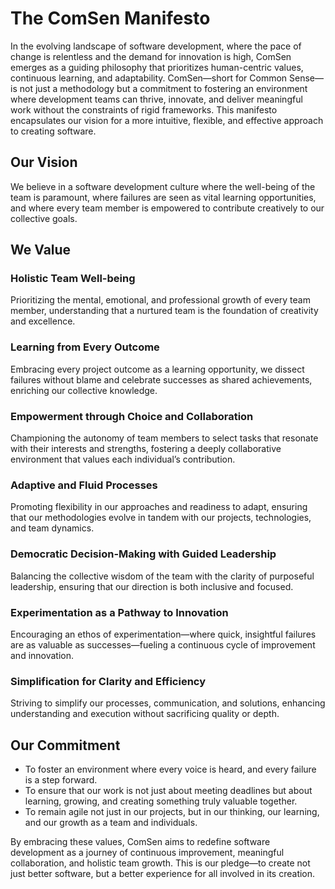 # The ComSen Manifesto

In the evolving landscape of software development, where the pace of change is relentless and the demand for innovation is high, ComSen emerges as a guiding philosophy that prioritizes human-centric values, continuous learning, and adaptability. ComSen—short for Common Sense—is not just a methodology but a commitment to fostering an environment where development teams can thrive, innovate, and deliver meaningful work without the constraints of rigid frameworks. This manifesto encapsulates our vision for a more intuitive, flexible, and effective approach to creating software.

## Our Vision

We believe in a software development culture where the well-being of the team is paramount, where failures are seen as vital learning opportunities, and where every team member is empowered to contribute creatively to our collective goals.

## We Value

### Holistic Team Well-being

Prioritizing the mental, emotional, and professional growth of every team member, understanding that a nurtured team is the foundation of creativity and excellence.

### Learning from Every Outcome

Embracing every project outcome as a learning opportunity, we dissect failures without blame and celebrate successes as shared achievements, enriching our collective knowledge.

### Empowerment through Choice and Collaboration

Championing the autonomy of team members to select tasks that resonate with their interests and strengths, fostering a deeply collaborative environment that values each individual’s contribution.

### Adaptive and Fluid Processes

Promoting flexibility in our approaches and readiness to adapt, ensuring that our methodologies evolve in tandem with our projects, technologies, and team dynamics.

### Democratic Decision-Making with Guided Leadership

Balancing the collective wisdom of the team with the clarity of purposeful leadership, ensuring that our direction is both inclusive and focused.

### Experimentation as a Pathway to Innovation

Encouraging an ethos of experimentation—where quick, insightful failures are as valuable as successes—fueling a continuous cycle of improvement and innovation.

### Simplification for Clarity and Efficiency

Striving to simplify our processes, communication, and solutions, enhancing understanding and execution without sacrificing quality or depth.

## Our Commitment

- To foster an environment where every voice is heard, and every failure is a step forward.
- To ensure that our work is not just about meeting deadlines but about learning, growing, and creating something truly valuable together.
- To remain agile not just in our projects, but in our thinking, our learning, and our growth as a team and individuals.

By embracing these values, ComSen aims to redefine software development as a journey of continuous improvement, meaningful collaboration, and holistic team growth. This is our pledge—to create not just better software, but a better experience for all involved in its creation.
